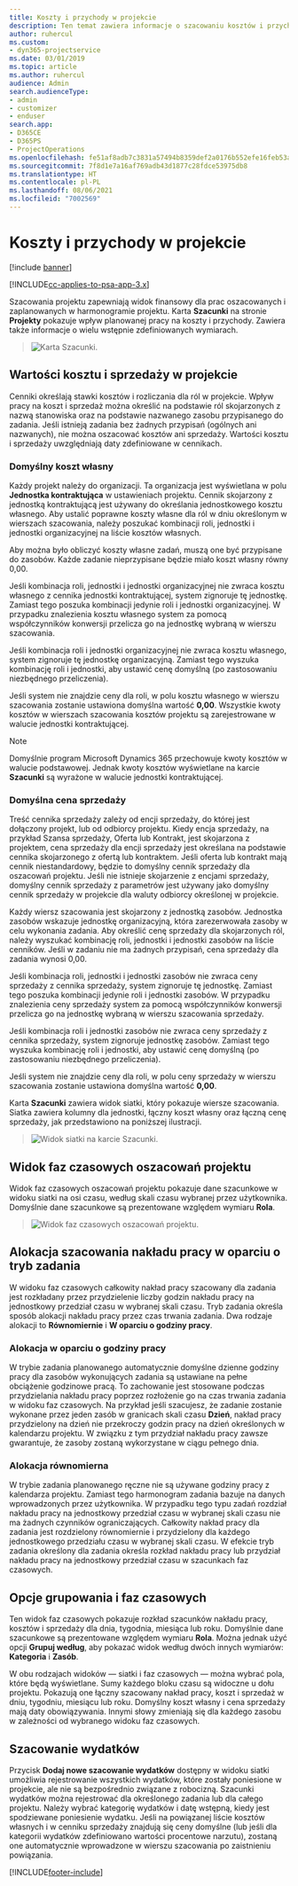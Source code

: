 ```yaml
---
title: Koszty i przychody w projekcie
description: Ten temat zawiera informacje o szacowaniu kosztów i przychodów w projekcie.
author: ruhercul
ms.custom:
- dyn365-projectservice
ms.date: 03/01/2019
ms.topic: article
ms.author: ruhercul
audience: Admin
search.audienceType:
- admin
- customizer
- enduser
search.app:
- D365CE
- D365PS
- ProjectOperations
ms.openlocfilehash: fe51af8adb7c3831a57494b8359def2a0176b552efe16feb53a2a265f5ffcb0c
ms.sourcegitcommit: 7f8d1e7a16af769adb43d1877c28fdce53975db8
ms.translationtype: HT
ms.contentlocale: pl-PL
ms.lasthandoff: 08/06/2021
ms.locfileid: "7002569"
---
```

# <a name="project-costs-and-revenue"></a>Koszty i przychody w projekcie

[!include [banner](../includes/psa-now-project-operations.md)]

[!INCLUDE[cc-applies-to-psa-app-3.x](../includes/cc-applies-to-psa-app-3x.md)]

Szacowania projektu zapewniają widok finansowy dla prac oszacowanych i zaplanowanych w harmonogramie projektu. Karta **Szacunki** na stronie **Projekty** pokazuje wpływ planowanej pracy na koszty i przychody. Zawiera także informacje o wielu wstępnie zdefiniowanych wymiarach. 

> ![Karta Szacunki.](media/project-5.png)

## <a name="cost-and-sales-values-of-the-project"></a>Wartości kosztu i sprzedaży w projekcie

Cenniki określają stawki kosztów i rozliczania dla ról w projekcie. Wpływ pracy na koszt i sprzedaż można określić na podstawie ról skojarzonych z nazwą stanowiska oraz na podstawie nazwanego zasobu przypisanego do zadania. Jeśli istnieją zadania bez żadnych przypisań (ogólnych ani nazwanych), nie można oszacować kosztów ani sprzedaży. Wartości kosztu i sprzedaży uwzględniają daty zdefiniowane w cennikach.

### <a name="default-cost-price"></a>Domyślny koszt własny  

Każdy projekt należy do organizacji. Ta organizacja jest wyświetlana w polu **Jednostka kontraktująca** w ustawieniach projektu. Cennik skojarzony z jednostką kontraktującą jest używany do określania jednostkowego kosztu własnego. Aby ustalić poprawne koszty własne dla ról w dniu określonym w wierszach szacowania, należy poszukać kombinacji roli, jednostki i jednostki organizacyjnej na liście kosztów własnych. 

Aby można było obliczyć koszty własne zadań, muszą one być przypisane do zasobów. Każde zadanie nieprzypisane będzie miało koszt własny równy 0,00.

Jeśli kombinacja roli, jednostki i jednostki organizacyjnej nie zwraca kosztu własnego z cennika jednostki kontraktującej, system zignoruje tę jednostkę. Zamiast tego poszuka kombinacji jedynie roli i jednostki organizacyjnej. W przypadku znalezienia kosztu własnego system za pomocą współczynników konwersji przelicza go na jednostkę wybraną w wierszu szacowania.

Jeśli kombinacja roli i jednostki organizacyjnej nie zwraca kosztu własnego, system zignoruje tę jednostkę organizacyjną. Zamiast tego wyszuka kombinację roli i jednostki, aby ustawić cenę domyślną (po zastosowaniu niezbędnego przeliczenia).

Jeśli system nie znajdzie ceny dla roli, w polu kosztu własnego w wierszu szacowania zostanie ustawiona domyślna wartość **0,00**. Wszystkie kwoty kosztów w wierszach szacowania kosztów projektu są zarejestrowane w walucie jednostki kontraktującej.

> [!NOTE]
> Domyślnie program Microsoft Dynamics 365 przechowuje kwoty kosztów w walucie podstawowej. Jednak kwoty kosztów wyświetlane na karcie **Szacunki** są wyrażone w walucie jednostki kontraktującej.  

### <a name="default-sales-price"></a>Domyślna cena sprzedaży 

Treść cennika sprzedaży zależy od encji sprzedaży, do której jest dołączony projekt, lub od odbiorcy projektu. Kiedy encja sprzedaży, na przykład Szansa sprzedaży, Oferta lub Kontrakt, jest skojarzona z projektem, cena sprzedaży dla encji sprzedaży jest określana na podstawie cennika skojarzonego z ofertą lub kontraktem. Jeśli oferta lub kontrakt mają cennik niestandardowy, będzie to domyślny cennik sprzedaży dla oszacowań projektu. Jeśli nie istnieje skojarzenie z encjami sprzedaży, domyślny cennik sprzedaży z parametrów jest używany jako domyślny cennik sprzedaży w projekcie dla waluty odbiorcy określonej w projekcie.

Każdy wiersz szacowania jest skojarzony z jednostką zasobów. Jednostka zasobów wskazuje jednostkę organizacyjną, która zarezerwowała zasoby w celu wykonania zadania. Aby określić cenę sprzedaży dla skojarzonych ról, należy wyszukać kombinację roli, jednostki i jednostki zasobów na liście cenników. Jeśli w zadaniu nie ma żadnych przypisań, cena sprzedaży dla zadania wynosi 0,00.

Jeśli kombinacja roli, jednostki i jednostki zasobów nie zwraca ceny sprzedaży z cennika sprzedaży, system zignoruje tę jednostkę. Zamiast tego poszuka kombinacji jedynie roli i jednostki zasobów. W przypadku znalezienia ceny sprzedaży system za pomocą współczynników konwersji przelicza go na jednostkę wybraną w wierszu szacowania sprzedaży. 

Jeśli kombinacja roli i jednostki zasobów nie zwraca ceny sprzedaży z cennika sprzedaży, system zignoruje jednostkę zasobów. Zamiast tego wyszuka kombinację roli i jednostki, aby ustawić cenę domyślną (po zastosowaniu niezbędnego przeliczenia).

Jeśli system nie znajdzie ceny dla roli, w polu ceny sprzedaży w wierszu szacowania zostanie ustawiona domyślna wartość **0,00**.

Karta **Szacunki** zawiera widok siatki, który pokazuje wiersze szacowania. Siatka zawiera kolumny dla jednostki, łączny koszt własny oraz łączną cenę sprzedaży, jak przedstawiono na poniższej ilustracji. 

> ![Widok siatki na karcie Szacunki.](media/project-6.png)

## <a name="time-phased-view-of-project-estimates"></a>Widok faz czasowych oszacowań projektu

Widok faz czasowych oszacowań projektu pokazuje dane szacunkowe w widoku siatki na osi czasu, według skali czasu wybranej przez użytkownika. Domyślnie dane szacunkowe są prezentowane względem wymiaru **Rola**.

> ![Widok faz czasowych oszacowań projektu.](media/project-7.png)

## <a name="allocating-estimated-effort-based-on-the-task-mode"></a>Alokacja szacowania nakładu pracy w oparciu o tryb zadania

W widoku faz czasowych całkowity nakład pracy szacowany dla zadania jest rozkładany przez przydzielenie liczby godzin nakładu pracy na jednostkowy przedział czasu w wybranej skali czasu. Tryb zadania określa sposób alokacji nakładu pracy przez czas trwania zadania. Dwa rodzaje alokacji to **Równomiernie** i **W oparciu o godziny pracy**.

### <a name="work-hours-based-allocation"></a>Alokacja w oparciu o godziny pracy
 
W trybie zadania planowanego automatycznie domyślne dzienne godziny pracy dla zasobów wykonujących zadania są ustawiane na pełne obciążenie godzinowe pracą. To zachowanie jest stosowane podczas przydzielania nakładu pracy poprzez rozłożenie go na czas trwania zadania w widoku faz czasowych. Na przykład jeśli szacujesz, że zadanie zostanie wykonane przez jeden zasób w granicach skali czasu **Dzień**, nakład pracy przydzielony na dzień nie przekroczy godzin pracy na dzień określonych w kalendarzu projektu. W związku z tym przydział nakładu pracy zawsze gwarantuje, że zasoby zostaną wykorzystane w ciągu pełnego dnia.

### <a name="even-allocation"></a>Alokacja równomierna

W trybie zadania planowanego ręczne nie są używane godziny pracy z kalendarza projektu. Zamiast tego harmonogram zadania bazuje na danych wprowadzonych przez użytkownika. W przypadku tego typu zadań rozdział nakładu pracy na jednostkowy przedział czasu w wybranej skali czasu nie ma żadnych czynników ograniczających. Całkowity nakład pracy dla zadania jest rozdzielony równomiernie i przydzielony dla każdego jednostkowego przedziału czasu w wybranej skali czasu. W efekcie tryb zadania określony dla zadania określa rozkład nakładu pracy lub przydział nakładu pracy na jednostkowy przedział czasu w szacunkach faz czasowych.

## <a name="grouping-and-time-phasing-options"></a>Opcje grupowania i faz czasowych

Ten widok faz czasowych pokazuje rozkład szacunków nakładu pracy, kosztów i sprzedaży dla dnia, tygodnia, miesiąca lub roku. Domyślnie dane szacunkowe są prezentowane względem wymiaru **Rola**. Można jednak użyć opcji **Grupuj według**, aby pokazać widok według dwóch innych wymiarów: **Kategoria** i **Zasób**.

W obu rodzajach widoków — siatki i faz czasowych — można wybrać pola, które będą wyświetlane. Sumy każdego bloku czasu są widoczne u dołu projektu. Pokazują one łączny szacowany nakład pracy, koszt i sprzedaż w dniu, tygodniu, miesiącu lub roku. Domyślny koszt własny i cena sprzedaży mają daty obowiązywania. Innymi słowy zmieniają się dla każdego zasobu w zależności od wybranego widoku faz czasowych.

## <a name="expense-estimates"></a>Szacowanie wydatków

Przycisk **Dodaj nowe szacowanie wydatków** dostępny w widoku siatki umożliwia rejestrowanie wszystkich wydatków, które zostały poniesione w projekcie, ale nie są bezpośrednio związane z robocizną. Szacunki wydatków można rejestrować dla określonego zadania lub dla całego projektu. Należy wybrać kategorię wydatków i datę wstępną, kiedy jest spodziewane poniesienie wydatku. Jeśli na powiązanej liście kosztów własnych i w cenniku sprzedaży znajdują się ceny domyślne (lub jeśli dla kategorii wydatków zdefiniowano wartości procentowe narzutu), zostaną one automatycznie wprowadzone w wierszu szacowania po zaistnieniu powiązania.


[!INCLUDE[footer-include](../includes/footer-banner.md)]
